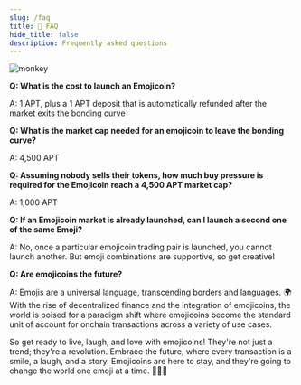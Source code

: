 ```yaml
---
slug: /faq
title: 💬 FAQ
hide_title: false
description: Frequently asked questions
---
```


![monkey](./monkey.png "monkey")

<!---
*Please note this is not financial advice and nothing the emojicoin monkey says
should be taken seriously. He just likes to listen to himself talk and has
caught the emojicoin bug.*
-->

**Q: What is the cost to launch an Emojicoin?**

A: 1 APT, plus a 1 APT deposit that is automatically refunded after the market
exits the bonding curve

<!-- markdownlint-disable MD013 -->

**Q: What is the market cap needed for an emojicoin to leave the bonding curve?**

<!-- markdownlint-enable MD013 -->

A: 4,500 APT

<!-- markdownlint-disable MD013 -->

**Q: Assuming nobody sells their tokens, how much buy pressure is required for the Emojicoin reach a 4,500 APT market cap?**

<!-- markdownlint-enable MD013 -->

A: 1,000 APT

<!-- markdownlint-disable MD013 -->

**Q: If an Emojicoin market is already launched, can I launch a second one of the same Emoji?**

<!-- markdownlint-enable MD013 -->

A: No, once a particular emojicoin trading pair is launched, you cannot launch
another. But emoji combinations are supportive, so get creative!

**Q: Are emojicoins the future?**

A: Emojis are a universal language, transcending borders and languages. 🌍 With
the rise of decentralized finance and the integration of emojicoins, the world
is poised for a paradigm shift where emojicoins become the standard unit of
account for onchain transactions across a variety of use cases.

So get ready to live, laugh, and love with emojicoins! They're not just a
trend; they're a revolution. Embrace the future, where every transaction is a
smile, a laugh, and a story. Emojicoins are here to stay, and they're going
to change the world one emoji at a time. 🌈🚀💖
